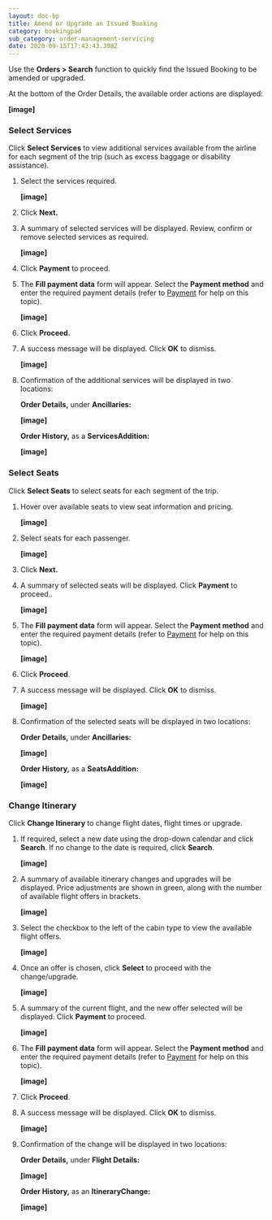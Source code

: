 ```yaml
---
layout: doc-bp
title: Amend or Upgrade an Issued Booking
category: bookingpad
sub_category: order-management-servicing
date: 2020-09-15T17:43:43.398Z
---
```

Use the **Orders > Search** function to quickly find the Issued Booking to be amended or upgraded.

At the bottom of the Order Details, the available order actions are displayed:

**\[image]**

### **Select Services**

Click **Select Services** to view additional services available from the airline for each segment of the trip (such as excess baggage or disability assistance).

1. Select the services required.

   **\[image]**
2. Click **Next.**
3. A summary of selected services will be displayed. Review, confirm or remove selected services as required.

   **\[image]**
4. Click **Payment** to proceed.
5. The **Fill payment data** form will appear. Select the **Payment method** and enter the required payment details (refer to [Payment](https://docs.google.com/document/d/1t7eUPBpTJo2opAMqpnJ68JDSqrIJfeHd/edit#heading=h.3j2qqm3) for help on this topic).

   **\[image]**
6. Click **Proceed.**
7. A success message will be displayed. Click **OK** to dismiss.

   **\[image]**
8. Confirmation of the additional services will be displayed in two locations:

   **Order Details,** under **Ancillaries:**

   **\[image]**

   **Order History,** as a **ServicesAddition:**

   **\[image]**

### **Select Seats**

Click **Select Seats** to select seats for each segment of the trip.

1. Hover over available seats to view seat information and pricing.

   **\[image]**
2. Select seats for each passenger.

   **\[image]**
3. Click **Next.**
4. A summary of selected seats will be displayed. Click **Payment** to proceed..

   **\[image]**
5. The **Fill payment data** form will appear. Select the **Payment method** and enter the required payment details (refer to [Payment](https://docs.google.com/document/d/1t7eUPBpTJo2opAMqpnJ68JDSqrIJfeHd/edit#heading=h.3j2qqm3) for help on this topic).

   **\[image]**
6. Click **Proceed**.
7. A success message will be displayed. Click **OK** to dismiss.

   **\[image]**
8. Confirmation of the selected seats will be displayed in two locations:

   **Order Details,** under **Ancillaries:**

   **\[image]**

   **Order History,** as a **SeatsAddition:**

   **\[image]**

### **Change Itinerary**

Click **Change Itinerary** to change flight dates, flight times or upgrade.

1. If required, select a new date using the drop-down calendar and click **Search**. If no change to the date is required, click **Search**.

   **\[image]**
2. A summary of available itinerary changes and upgrades will be displayed. Price adjustments are shown in green, along with the number of available flight offers in brackets.

   **\[image]**
3. Select the checkbox to the left of the cabin type to view the available flight offers.

   **\[image]**
4. Once an offer is chosen, click **Select** to proceed with the change/upgrade.

   **\[image]**
5. A summary of the current flight, and the new offer selected will be displayed. Click **Payment** to proceed.

   **\[image]**
6. The **Fill payment data** form will appear. Select the **Payment method** and enter the required payment details (refer to [Payment](https://docs.google.com/document/d/1t7eUPBpTJo2opAMqpnJ68JDSqrIJfeHd/edit#heading=h.3j2qqm3) for help on this topic).

   **\[image]**
7. Click **Proceed**.
8. A success message will be displayed. Click **OK** to dismiss.

   **\[image]**
9. Confirmation of the change will be displayed in two locations:

   **Order Details,** under **Flight Details:**

   **\[image]**

   **Order History,** as an **ItineraryChange:**

   **\[image]**